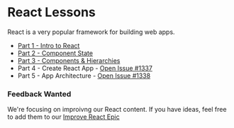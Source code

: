 # React Lessons

React is a very popular framework for building web apps.

- [Part 1 - Intro to React](./react-part-1-intro.md)
- [Part 2 - Component State](./react-part-2-component-state.md)
- [Part 3 - Components & Hierarchies](./react-part-3-component-hierarchies.md)
- Part 4 - Create React App - [Open Issue #1337](https://github.com/Techtonica/curriculum/issues/1337)
- Part 5 - App Architecture - [Open Issue #1338](https://github.com/Techtonica/curriculum/issues/1338)

### Feedback Wanted

We're focusing on improivng our React content. If you have ideas, feel free to add them to our [Improve React Epic](https://github.com/Techtonica/curriculum/issues/1301)
